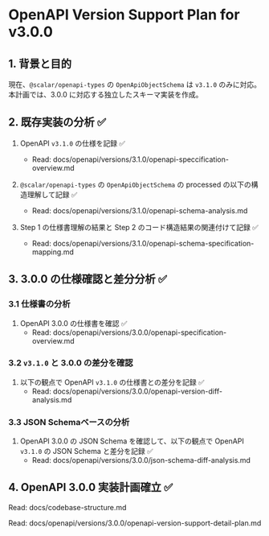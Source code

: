 # OpenAPI Version Support Plan for v3.0.0

## 1. 背景と目的

現在、`@scalar/openapi-types` の `OpenApiObjectSchema` は `v3.1.0` のみに対応。本計画では、3.0.0 に対応する独立したスキーマ実装を作成。

## 2. 既存実装の分析 ✅

1. OpenAPI `v3.1.0` の仕様を記録 ✅

   - Read: docs/openapi/versions/3.1.0/openapi-speccification-overview.md

2. `@scalar/openapi-types` の `OpenApiObjectSchema` の processed の以下の構造理解して記録 ✅

   - Read: docs/openapi/versions/3.1.0/openapi-schema-analysis.md

3. Step 1 の仕様書理解の結果と Step 2 のコード構造結果の関連付けて記録 ✅
   - Read: docs/openapi/versions/3.1.0/openapi-schema-specification-mapping.md

## 3. 3.0.0 の仕様確認と差分分析 ✅

### 3.1 仕様書の分析

1. OpenAPI 3.0.0 の仕様書を確認 ✅
   - Read: docs/openapi/versions/3.0.0/openapi-specification-overview.md

### 3.2 `v3.1.0` と 3.0.0 の差分を確認

1. 以下の観点で OpenAPI `v3.1.0` の仕様書との差分を記録 ✅
   - Read: docs/openapi/versions/3.0.0/openapi-version-diff-analysis.md

### 3.3 JSON Schemaベースの分析

1. OpenAPI 3.0.0 の JSON Schema を確認して、以下の観点で OpenAPI `v3.1.0` の JSON Schema と差分を記録 ✅
   - Read: docs/openapi/versions/3.0.0/json-schema-diff-analysis.md

## 4. OpenAPI 3.0.0 実装計画確立 ✅

Read: docs/codebase-structure.md

Read: docs/openapi/versions/3.0.0/openapi-version-support-detail-plan.md
